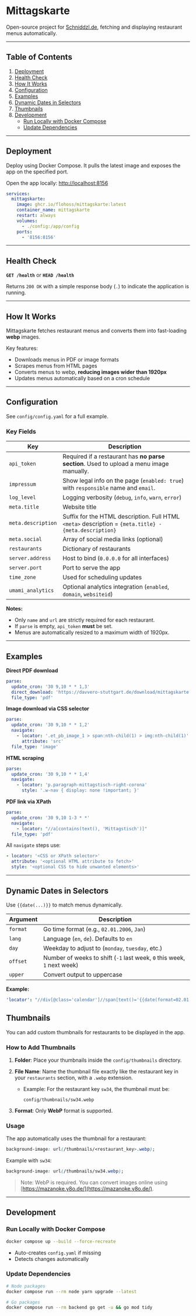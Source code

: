 # Mittagskarte

Open-source project for [Schniddzl.de](https://schniddzl.de), fetching and displaying restaurant menus automatically.

---

## Table of Contents

1. [Deployment](#deployment)
2. [Health Check](#health-check)
3. [How It Works](#how-it-works)
4. [Configuration](#configuration)
5. [Examples](#examples)
6. [Dynamic Dates in Selectors](#dynamic-dates-in-selectors)
7. [Thumbnails](#thumbnails)
8. [Development](#development)
   - [Run Locally with Docker Compose](#run-locally-with-docker-compose)
   - [Update Dependencies](#update-dependencies)

---

## Deployment

Deploy using Docker Compose. It pulls the latest image and exposes the app on the specified port.

Open the app locally: [http://localhost:8156](http://localhost:8156)

```yaml
services:
  mittagskarte:
    image: ghcr.io/flohoss/mittagskarte:latest
    container_name: mittagskarte
    restart: always
    volumes:
      - ./config:/app/config
    ports:
      - '8156:8156'
```

---

## Health Check

**`GET /health`** or **`HEAD /health`**

Returns `200 OK` with a simple response body (`.`) to indicate the application is running.

---

## How It Works

Mittagskarte fetches restaurant menus and converts them into fast-loading **webp** images.

Key features:

- Downloads menus in PDF or image formats
- Scrapes menus from HTML pages
- Converts menus to webp, **reducing images wider than 1920px**
- Updates menus automatically based on a cron schedule

---

## Configuration

See `config/config.yaml` for a full example.

### Key Fields

| Key                | Description                                                                                           |
| ------------------ | ----------------------------------------------------------------------------------------------------- |
| `api_token`        | Required if a restaurant has **no parse section**. Used to upload a menu image manually.              |
| `impressum`        | Show legal info on the page (`enabled: true`) with `responsible` name and `email`.                    |
| `log_level`        | Logging verbosity (`debug`, `info`, `warn`, `error`)                                                  |
| `meta.title`       | Website title                                                                                         |
| `meta.description` | Suffix for the HTML description. Full HTML `<meta>` description = `{meta.title} - {meta.description}` |
| `meta.social`      | Array of social media links (optional)                                                                |
| `restaurants`      | Dictionary of restaurants                                                                             |
| `server.address`   | Host to bind (`0.0.0.0` for all interfaces)                                                           |
| `server.port`      | Port to serve the app                                                                                 |
| `time_zone`        | Used for scheduling updates                                                                           |
| `umami_analytics`  | Optional analytics integration (`enabled`, `domain`, `websiteid`)                                     |

**Notes:**

- Only `name` and `url` are strictly required for each restaurant.
- If `parse` is empty, `api_token` **must** be set.
- Menus are automatically resized to a maximum width of 1920px.

---

## Examples

**Direct PDF download**

```yaml
parse:
  update_cron: '30 9,10 * * 1,3'
  direct_download: 'https://davvero-stuttgart.de/download/mittagskarte.pdf'
  file_type: 'pdf'
```

**Image download via CSS selector**

```yaml
parse:
  update_cron: '30 9,10 * * 1,2'
  navigate:
    - locator: '.et_pb_image_1 > span:nth-child(1) > img:nth-child(1)'
      attribute: 'src'
  file_type: 'image'
```

**HTML scraping**

```yaml
parse:
  update_cron: '30 9,10 * * 1,4'
  navigate:
    - locator: 'p.paragraph-mittagstisch-right-corona'
      style: '.w-nav { display: none !important; }'
```

**PDF link via XPath**

```yaml
parse:
  update_cron: '30 9,10 1-3 * *'
  navigate:
    - locator: "//a[contains(text(), 'Mittagstisch')]"
  file_type: 'pdf'
```

All `navigate` steps use:

```yaml
- locator: '<CSS or XPath selector>'
  attribute: '<optional HTML attribute to fetch>'
  style: '<optional CSS to hide unwanted elements>'
```

---

## Dynamic Dates in Selectors

Use `{{date(...)}}` to match menus dynamically.

| Argument | Description                                                             |
| -------- | ----------------------------------------------------------------------- |
| `format` | Go time format (e.g., `02.01.2006`, `Jan`)                              |
| `lang`   | Language (`en`, `de`). Defaults to `en`                                 |
| `day`    | Weekday to adjust to (`monday`, `tuesday`, etc.)                        |
| `offset` | Number of weeks to shift (`-1` last week, `0` this week, `1` next week) |
| `upper`  | Convert output to uppercase                                             |

**Example:**

```yaml
'locator': "//div[@class='calendar']//span[text()='{{date(format=02.01.2006, day=fr, offset=-1)}}']"
```

## Thumbnails

You can add custom thumbnails for restaurants to be displayed in the app.

### How to Add Thumbnails

1. **Folder**: Place your thumbnails inside the `config/thumbnails` directory.
2. **File Name**: Name the thumbnail file exactly like the restaurant key in your `restaurants` section, with a `.webp` extension.
   - Example: For the restaurant key `sw34`, the thumbnail must be:

     ```
     config/thumbnails/sw34.webp
     ```

3. **Format**: Only **WebP** format is supported.

### Usage

The app automatically uses the thumbnail for a restaurant:

```css
background-image: url(/thumbnails/<restaurant_key>.webp);
```

Example with `sw34`:

```css
background-image: url(/thumbnails/sw34.webp);
```

> Note: WebP is required. You can convert images online using [https://mazanoke.y8o.de/](https://mazanoke.y8o.de/).

---

## Development

### Run Locally with Docker Compose

```bash
docker compose up --build --force-recreate
```

- Auto-creates `config.yaml` if missing
- Detects changes automatically

### Update Dependencies

```bash
# Node packages
docker compose run --rm node yarn upgrade --latest

# Go packages
docker compose run --rm backend go get -u && go mod tidy
```

